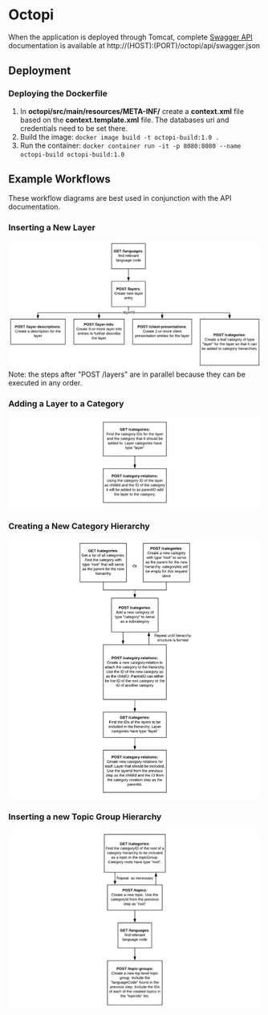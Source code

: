 # Octopi

When the application is deployed through Tomcat, complete [Swagger API](https://swagger.io/) 
documentation is available at http://\(HOST\):\(PORT\)/octopi/api/swagger.json

## Deployment

### Deploying the Dockerfile
1. In **octopi/src/main/resources/META-INF/** create a **context.xml** file based on the **context.template.xml** file. The databases uri and credentials need to be set there.
2. Build the image: `docker image build -t octopi-build:1.0 .`
3. Run the container: `docker container run -it -p 8080:8080 --name octopi-build octopi-build:1.0`

## Example Workflows
These workflow diagrams are best used in conjunction with the API documentation.

### Inserting a New Layer
![Workflow diagram: create a new layer](/diagrams/create_new_layer.png)
Note: the steps after "POST /layers" are in parallel because they can be executed in any order.

### Adding a Layer to a Category
![Workflow diagram: add a layer to a category](/diagrams/add_layer_to_category.png)

### Creating a New Category Hierarchy
![Workflow diagram: create a new category hierarchy](/diagrams/create_category_hierarchy.png)

### Inserting a new Topic Group Hierarchy
![Workflow diagram: create a new topic group hierarchy](/diagrams/create_topic_group_hierarchy.png)

